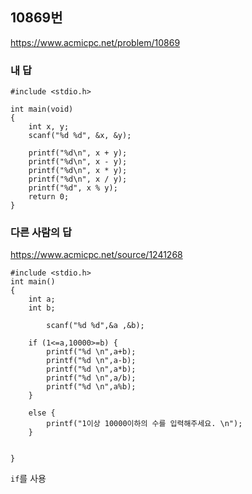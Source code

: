 ## 10869번    
https://www.acmicpc.net/problem/10869

### 내 답  
```  
#include <stdio.h>

int main(void)
{
    int x, y;
    scanf("%d %d", &x, &y);

    printf("%d\n", x + y);
    printf("%d\n", x - y);
    printf("%d\n", x * y);
    printf("%d\n", x / y);
    printf("%d", x % y);
    return 0;
}
```  

### 다른 사람의 답  
https://www.acmicpc.net/source/1241268
```
#include <stdio.h>
int main()
{
    int a;
    int b;

        scanf("%d %d",&a ,&b);

    if (1<=a,10000>=b) {
        printf("%d \n",a+b);
        printf("%d \n",a-b);
        printf("%d \n",a*b);
        printf("%d \n",a/b);
        printf("%d \n",a%b);
    }

    else {
        printf("1이상 10000이하의 수를 입력해주세요. \n");
    }


}
```  
`if`를 사용
